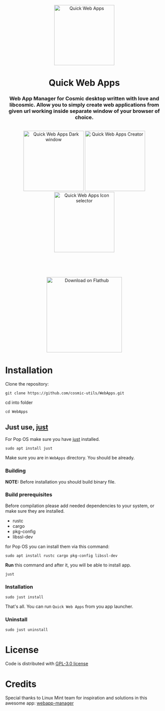<!--suppress HtmlDeprecatedAttribute -->
<div align="center">
  <br>
  <img alt="Quick Web Apps" src="https://raw.githubusercontent.com/cosmic-utils/WebApps/master/res/icons/hicolor/256x256/apps/io.github.elevenhsoft.WebApps.svg" width="192" />
  <h1>Quick Web Apps</h1>

  <h3>Web App Manager for Cosmic desktop written with love and libcosmic. Allow you to simply create web applications from
given url working inside separate window of your browser of choice.</h3>

  <br>

  <img alt="Quick Web Apps Dark window" src="https://github.com/cosmic-utils/WebApps/blob/master/res/screenshots/window-dark.png" width="192">
  <img alt="Quick Web Apps Creator" src="https://github.com/cosmic-utils/WebApps/blob/master/res/screenshots/window-creator.png" width="192">
  <img alt="Quick Web Apps Icon selector" src="https://github.com/cosmic-utils/WebApps/blob/master/res/screenshots/window-icon-picker.png" width="192">

  <br><br><br>

  <a href='https://flathub.org/apps/io.github.elevenhsoft.WebApps'>
    <img width='240' alt='Download on Flathub' src='https://flathub.org/api/badge?locale=en'/>
  </a>
</div>

# Installation

Clone the repository:

`git clone https://github.com/cosmic-utils/WebApps.git`

cd into folder

`cd WebApps`

## Just use, [just](https://github.com/casey/just)

For Pop OS make sure you have [just](https://github.com/casey/just) installed.

`sudo apt install just`

Make sure you are in `WebApps` directory. You should be already.

### Building

**NOTE:** Before installation you should build binary file.

### Build prerequisites

Before compilation please add needed dependencies to your system, or make sure they are installed.

- rustc
- cargo
- pkg-config
- libssl-dev

for Pop OS you can install them via this command:

`sudo apt install rustc cargo pkg-config libssl-dev`

**Run** this command and after it, you will be able to install
app.

`just`

### Installation

`sudo just install`

That's all. You can run `Quick Web Apps` from you app launcher.

### Uninstall

`sudo just uninstall`

# License

Code is distributed with [GPL-3.0 license](https://github.com/cosmic-utils/WebApps/blob/master/LICENSE)

# Credits

Special thanks to Linux Mint team for inspiration and solutions in this awesome
app: [webapp-manager](https://github.com/linuxmint/webapp-manager)
